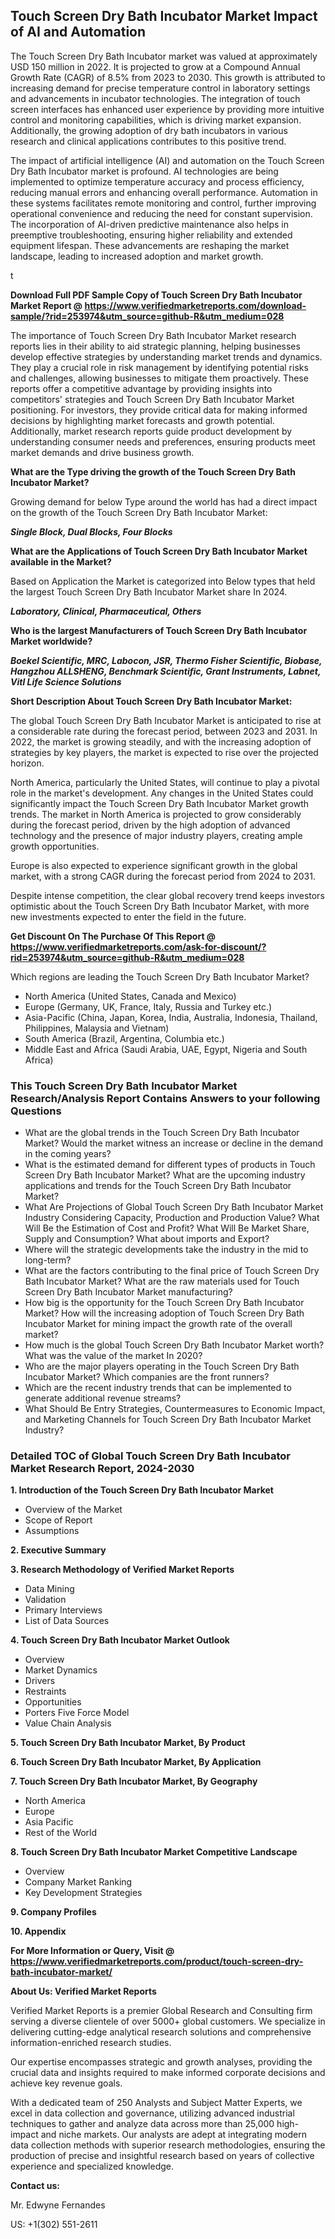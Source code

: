 <h2>Touch Screen Dry Bath Incubator Market Impact of AI and Automation</h2><p>The Touch Screen Dry Bath Incubator market was valued at approximately USD 150 million in 2022. It is projected to grow at a Compound Annual Growth Rate (CAGR) of 8.5% from 2023 to 2030. This growth is attributed to increasing demand for precise temperature control in laboratory settings and advancements in incubator technologies. The integration of touch screen interfaces has enhanced user experience by providing more intuitive control and monitoring capabilities, which is driving market expansion. Additionally, the growing adoption of dry bath incubators in various research and clinical applications contributes to this positive trend.</p><p>The impact of artificial intelligence (AI) and automation on the Touch Screen Dry Bath Incubator market is profound. AI technologies are being implemented to optimize temperature accuracy and process efficiency, reducing manual errors and enhancing overall performance. Automation in these systems facilitates remote monitoring and control, further improving operational convenience and reducing the need for constant supervision. The incorporation of AI-driven predictive maintenance also helps in preemptive troubleshooting, ensuring higher reliability and extended equipment lifespan. These advancements are reshaping the market landscape, leading to increased adoption and market growth.</p>t</p><p id="" class=""><strong>Download Full PDF Sample Copy of Touch Screen Dry Bath Incubator Market Report @ <a href="https://www.verifiedmarketreports.com/download-sample/?rid=253974&utm_source=github-R&utm_medium=028" target="_blank">https://www.verifiedmarketreports.com/download-sample/?rid=253974&utm_source=github-R&utm_medium=028</a></strong></p><p>The importance of&nbsp;Touch Screen Dry Bath Incubator Market research reports lies in their ability to aid strategic planning, helping businesses develop effective strategies by understanding market trends and dynamics. They play a crucial role in risk management by identifying potential risks and challenges, allowing businesses to mitigate them proactively. These reports offer a competitive advantage by providing insights into competitors' strategies and Touch Screen Dry Bath Incubator Market positioning. For investors, they provide critical data for making informed decisions by highlighting market forecasts and growth potential. Additionally, market research reports guide product development by understanding consumer needs and preferences, ensuring products meet market demands and drive business growth.</p><p><strong>What are the&nbsp;Type driving the growth of the Touch Screen Dry Bath Incubator Market?</strong></p><p id="" class="">Growing demand for below Type around the world has had a direct impact on the growth of the Touch Screen Dry Bath Incubator Market:</p><em><strong>Single Block, Dual Blocks, Four Blocks</strong></em></p><strong>What are the&nbsp;Applications&nbsp;of Touch Screen Dry Bath Incubator Market available in the Market?</strong></p><p id="" class="">Based on Application the Market is categorized into Below types that held the largest Touch Screen Dry Bath Incubator Market share In 2024.</p><em><strong>Laboratory, Clinical, Pharmaceutical, Others</strong></em></p><strong>Who is the largest Manufacturers of Touch Screen Dry Bath Incubator Market worldwide?</strong></p><p><em><strong>Boekel Scientific, MRC, Labocon, JSR, Thermo Fisher Scientific, Biobase, Hangzhou ALLSHENG, Benchmark Scientific, Grant Instruments, Labnet, Vitl Life Science Solutions</strong></em></p><p id="" class=""><strong>Short Description About Touch Screen Dry Bath Incubator Market:</strong></p><p>The global Touch Screen Dry Bath Incubator Market is anticipated to rise at a considerable rate during the forecast period, between 2023 and 2031. In 2022, the market is growing steadily, and with the increasing adoption of strategies by key players, the market is expected to rise over the projected horizon.</p><p>North America, particularly the United States, will continue to play a pivotal role in the market's development. Any changes in the United States could significantly impact the Touch Screen Dry Bath Incubator Market growth trends. The market in North America is projected to grow considerably during the forecast period, driven by the high adoption of advanced technology and the presence of major industry players, creating ample growth opportunities.</p><p>Europe is also expected to experience significant growth in the global market, with a strong CAGR during the forecast period from 2024 to 2031.</p><p>Despite intense competition, the clear global recovery trend keeps investors optimistic about the Touch Screen Dry Bath Incubator Market, with more new investments expected to enter the field in the future.</p><p id="" class=""><strong>Get Discount On The Purchase Of This Report @ <a href="https://www.verifiedmarketreports.com/ask-for-discount/?rid=253974&utm_source=github-R&utm_medium=028" target="_blank">https://www.verifiedmarketreports.com/ask-for-discount/?rid=253974&utm_source=github-R&utm_medium=028</a></strong></p>Which regions are leading the Touch Screen Dry Bath Incubator Market?</p><ul><li>North America (United States, Canada and Mexico)</li><li>Europe (Germany, UK, France, Italy, Russia and Turkey etc.)</li><li>Asia-Pacific (China, Japan, Korea, India, Australia, Indonesia, Thailand, Philippines, Malaysia and Vietnam)</li><li>South America (Brazil, Argentina, Columbia etc.)</li><li>Middle East and Africa (Saudi Arabia, UAE, Egypt, Nigeria and South Africa)</li></ul><h3 id="" class="">This Touch Screen Dry Bath Incubator Market Research/Analysis Report Contains Answers to your following Questions</h3><ul><li>What are the global trends in the Touch Screen Dry Bath Incubator Market? Would the market witness an increase or decline in the demand in the coming years?</li><li>What is the estimated demand for different types of products in Touch Screen Dry Bath Incubator Market? What are the upcoming industry applications and trends for the Touch Screen Dry Bath Incubator Market?</li><li>What Are Projections of Global Touch Screen Dry Bath Incubator Market Industry Considering Capacity, Production and Production Value? What Will Be the Estimation of Cost and Profit? What Will Be Market Share, Supply and Consumption? What about imports and Export?</li><li>Where will the strategic developments take the industry in the mid to long-term?</li><li>What are the factors contributing to the final price of Touch Screen Dry Bath Incubator Market? What are the raw materials used for Touch Screen Dry Bath Incubator Market manufacturing?</li><li>How big is the opportunity for the Touch Screen Dry Bath Incubator Market? How will the increasing adoption of Touch Screen Dry Bath Incubator Market for mining impact the growth rate of the overall market?</li><li>How much is the global Touch Screen Dry Bath Incubator Market worth? What was the value of the market In 2020?</li><li>Who are the major players operating in the Touch Screen Dry Bath Incubator Market? Which companies are the front runners?</li><li>Which are the recent industry trends that can be implemented to generate additional revenue streams?</li><li>What Should Be Entry Strategies, Countermeasures to Economic Impact, and Marketing Channels for Touch Screen Dry Bath Incubator Market Industry?</li></ul><h3 id="" class="">Detailed TOC of Global Touch Screen Dry Bath Incubator Market Research Report, 2024-2030</h3><p id="" class=""><strong>1. Introduction of the Touch Screen Dry Bath Incubator Market</strong></p><ul><li>Overview of the Market</li><li>Scope of Report</li><li>Assumptions</li></ul><p id="" class=""><strong>2. Executive Summary</strong></p><p id="" class=""><strong>3. Research Methodology of Verified Market Reports</strong></p><ul><li>Data Mining</li><li>Validation</li><li>Primary Interviews</li><li>List of Data Sources</li></ul><p id="" class=""><strong>4. Touch Screen Dry Bath Incubator Market Outlook</strong></p><ul><li>Overview</li><li>Market Dynamics</li><li>Drivers</li><li>Restraints</li><li>Opportunities</li><li>Porters Five Force Model</li><li>Value Chain Analysis</li></ul><p id="" class=""><strong>5. Touch Screen Dry Bath Incubator Market, By Product</strong></p><p id="" class=""><strong>6. Touch Screen Dry Bath Incubator Market, By Application</strong></p><p id="" class=""><strong>7. Touch Screen Dry Bath Incubator Market, By Geography</strong></p><ul><li>North America</li><li>Europe</li><li>Asia Pacific</li><li>Rest of the World</li></ul><p id="" class=""><strong>8. Touch Screen Dry Bath Incubator Market Competitive Landscape</strong></p><ul><li>Overview</li><li>Company Market Ranking</li><li>Key Development Strategies</li></ul><p id="" class=""><strong>9. Company Profiles</strong></p><p id="" class=""><strong>10. Appendix</strong></p><p id="" class=""><strong>For More Information or Query, Visit @ <a href="https://www.verifiedmarketreports.com/product/touch-screen-dry-bath-incubator-market/" target="_blank">https://www.verifiedmarketreports.com/product/touch-screen-dry-bath-incubator-market/</a></strong></p><p id="" class=""><strong>About Us: Verified Market Reports</strong></p><p id="" class="">Verified Market Reports is a premier Global Research and Consulting firm serving a diverse clientele of over 5000+ global customers. We specialize in delivering cutting-edge analytical research solutions and comprehensive information-enriched research studies.</p><p id="" class="">Our expertise encompasses strategic and growth analyses, providing the crucial data and insights required to make informed corporate decisions and achieve key revenue goals.</p><p id="" class="">With a dedicated team of 250 Analysts and Subject Matter Experts, we excel in data collection and governance, utilizing advanced industrial techniques to gather and analyze data across more than 25,000 high-impact and niche markets. Our analysts are adept at integrating modern data collection methods with superior research methodologies, ensuring the production of precise and insightful research based on years of collective experience and specialized knowledge.</p><p id="" class=""><strong>Contact us:</strong></p><p id="" class="">Mr. Edwyne Fernandes</p><p id="" class="">US: +1(302) 551-2611</p>